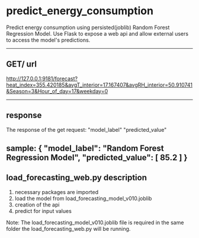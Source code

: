 # predict_energy_consumption
Predict energy consumption using persisted(joblib) Random Forest Regression Model. Use Flask to expose a web api and allow external users to access the model's predictions.


--------------------------------------------
GET/ url 
--------------------------------------------

http://127.0.0.1:9181/forecast?heat_index=355.420185&avgT_interior=17.167407&avgRH_interior=50.910741&Season=3&Hour_of_day=17&weekday=0

--------------------------------------------
response 
--------------------------------------------
The response of the get request:
"model_label"
"predicted_value"
	
	
sample:
{
  "model_label": "Random Forest Regression Model", 
  "predicted_value": [
    85.2
  ]
}
--------------------------------------------
load_forecasting_web.py description
--------------------------------------------

1. necessary packages are imported
2. load the model from load_forecasting_model_v010.joblib
3. creation of the api
4. predict for input values 

Note:
The load_forecasting_model_v010.joblib file is required in the same folder the load_forecasting_web.py will be running.
